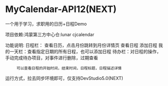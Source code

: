 # MyCalendar-API12(NEXT)

一个用于学习，求职用的日历+日程Demo

项目依赖:鸿蒙第三方中心仓:lunar  cjcalendar

功能说明: 日程栏： 查看日历，点击月份跳转到月份详情页 查看日程 添加日程
         我的一天栏：查看指定日期的所有日程，也可以添加日程
         待办栏：对日程的操作，手动完成待办项目，对事件进行删除，过期查看

         可以查看日程的开始时间，结束时间，日程标题，日程描述详情

运行方式，拉去同步环境即可，仅支持DevStudio5.0(NEXT)
